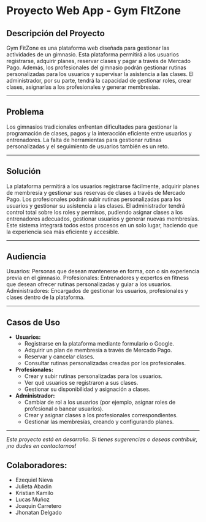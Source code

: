 # Proyecto Web App - Gym FItZone

## Descripción del Proyecto

Gym FitZone es una plataforma web diseñada para gestionar las actividades de un gimnasio. Esta plataforma permitirá a los usuarios registrarse, adquirir planes, reservar clases y pagar a través de Mercado Pago. Además, los profesionales del gimnasio podrán gestionar rutinas personalizadas para los usuarios y supervisar la asistencia a las clases. El administrador, por su parte, tendrá la capacidad de gestionar roles, crear clases, asignarlas a los profesionales y generar membresías.

---

## Problema

Los gimnasios tradicionales enfrentan dificultades para gestionar la programación de clases, pagos y la interacción eficiente entre usuarios y entrenadores. La falta de herramientas para gestionar rutinas personalizadas y el seguimiento de usuarios también es un reto.

---

## Solución

La plataforma permitirá a los usuarios registrarse fácilmente, adquirir planes de membresía y gestionar sus reservas de clases a través de Mercado Pago. Los profesionales podrán subir rutinas personalizadas para los usuarios y gestionar su asistencia a las clases. El administrador tendrá control total sobre los roles y permisos, pudiendo asignar clases a los entrenadores adecuados, gestionar usuarios y generar nuevas membresías. Este sistema integrará todos estos procesos en un solo lugar, haciendo que la experiencia sea más eficiente y accesible.

---

## Audiencia

Usuarios: Personas que desean mantenerse en forma, con o sin experiencia previa en el gimnasio.
Profesionales: Entrenadores y expertos en fitness que desean ofrecer rutinas personalizadas y guiar a los usuarios.
Administradores: Encargados de gestionar los usuarios, profesionales y clases dentro de la plataforma.

---

## Casos de Uso

- **Usuarios:**
  - Registrarse en la plataforma mediante formulario o Google.
  - Adquirir un plan de membresía a través de Mercado Pago.
  - Reservar y cancelar clases.
  - Consultar rutinas personalizadas creadas por los profesionales.
- **Profesionales:**
  - Crear y subir rutinas personalizadas para los usuarios.
  - Ver qué usuarios se registraron a sus clases.
  - Gestionar su disponibilidad y asignación a clases.
- **Administrador:**
  - Cambiar de rol a los usuarios (por ejemplo, asignar roles de profesional o banear usuarios).
  - Crear y asignar clases a los profesionales correspondientes.
  - Gestionar las membresías, creando y configurando planes.

---

*Este proyecto está en desarrollo. Si tienes sugerencias o deseas contribuir, ¡no dudes en contactarnos!*

## Colaboradores:

- Ezequiel Nieva
- Julieta Abadin
- Kristian Kamilo
- Lucas Muñoz
- Joaquin Carretero
- Jhonatan Delgado

